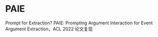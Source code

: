 # PAIE
 Prompt for Extraction? PAIE: Prompting Argument Interaction for Event Argument Extraction，ACL 2022 论文复现
